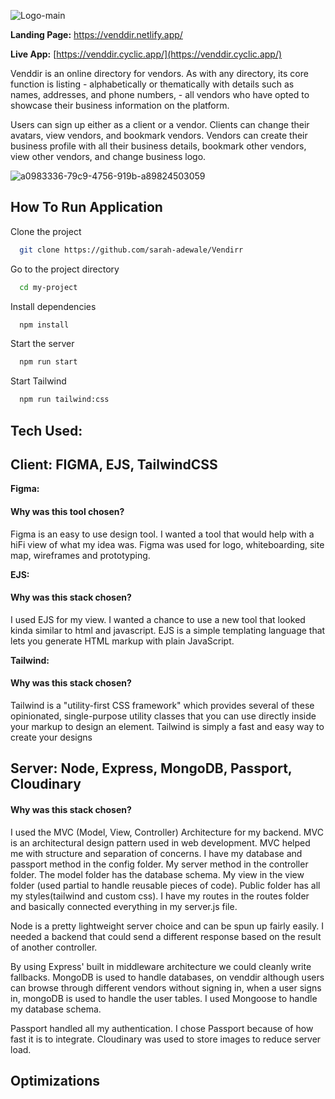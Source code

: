 

![Logo-main](https://user-images.githubusercontent.com/49436342/196834082-76a61393-0b67-4889-9e29-d2faeb093938.png)

**Landing Page:** https://venddir.netlify.app/

**Live App:** [https://venddir.cyclic.app/](https://venddir.cyclic.app/)

Venddir is an online directory for vendors. As with any directory, its core function is listing - alphabetically or thematically with details such as names, addresses, and phone numbers, - all vendors who have opted to showcase their business information on the platform.

Users can sign up either as a client or a vendor. Clients can change their avatars, view vendors, and bookmark vendors. Vendors can create their business profile with all their business details, bookmark other vendors, view other vendors, and change business logo. 


![a0983336-79c9-4756-919b-a89824503059](https://user-images.githubusercontent.com/49436342/196834233-27468616-21d9-4b12-8973-de52f9230951.png)


## How To Run Application

Clone the project

```bash
  git clone https://github.com/sarah-adewale/Vendirr
```

Go to the project directory

```bash
  cd my-project
```

Install dependencies

```bash
  npm install
```

Start the server

```bash
  npm run start
```

Start Tailwind

```bash
  npm run tailwind:css 
```


## Tech Used: 

## Client: FIGMA, EJS, TailwindCSS

**Figma:**
#### Why was this tool chosen?

Figma is an easy to use design tool. I wanted a tool that would help with a hiFi view of what my idea was. Figma was used for logo, whiteboarding, site map, wireframes and prototyping. 

**EJS:**
#### Why was this stack chosen?
I used EJS for my view. I wanted a chance to use a new tool that looked kinda similar to html and javascript. EJS is a simple templating language that lets you generate HTML markup with plain JavaScript. 

**Tailwind:**
#### Why was this stack chosen?
Tailwind is a "utility-first CSS framework" which provides several of these opinionated, single-purpose utility classes that you can use directly inside your markup to design an element. Tailwind is simply a fast and easy way to create your designs

## Server: Node, Express, MongoDB, Passport, Cloudinary

#### Why was this stack chosen?
I used the MVC (Model, View, Controller) Architecture for my backend. MVC is an architectural design pattern used in web development. MVC helped me with structure and separation of concerns. I have my database and passport method in the config folder. My server method in the controller folder. The model folder has the database schema. My view in the view folder (used partial to handle reusable pieces of code). Public folder has all my styles(tailwind and custom css). I have my routes in the routes folder and basically connected everything in my server.js file. 

Node is a pretty lightweight server choice and can be spun up fairly easily. I needed a backend that could send a different response based on the result of another controller. 

By using Express' built in middleware architecture we could cleanly write fallbacks. MongoDB is used to handle databases, on venddir although users can browse through different vendors without signing in, when a user signs in, mongoDB is used to handle the user tables. I used Mongoose to handle my database schema. 

Passport handled all my authentication. I chose Passport because of how fast it is to integrate. Cloudinary was used to store images to reduce server load. 

## Optimizations






